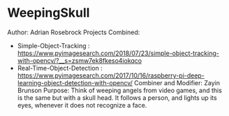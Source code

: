 # WeepingSkull
Author: Adrian Rosebrock
Projects Combined:
 - Simple-Object-Tracking : https://www.pyimagesearch.com/2018/07/23/simple-object-tracking-with-opencv/?__s=zsmw7ek8fkeso4iokqco
 - Real-Time-Object-Detection : https://www.pyimagesearch.com/2017/10/16/raspberry-pi-deep-learning-object-detection-with-opencv/
Combiner and Modifier: Zayin Brunson
Purpose: Think of weeping angels from video games, and this is the same but with a skull head. It follows a person, and lights up its eyes, whenever it does not recognize a face.
